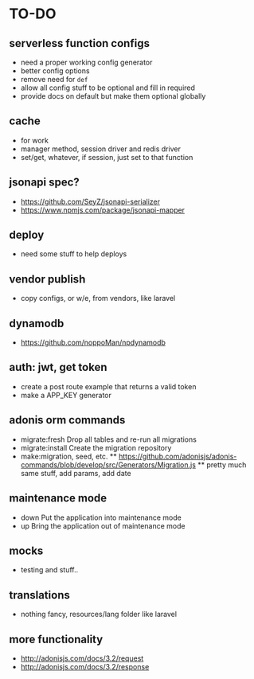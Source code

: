 # TO-DO
## serverless function configs
* need a proper working config generator
* better config options
* remove need for `def`
* allow all config stuff to be optional and fill in required
* provide docs on default but make them optional globally


## cache 
* for work
* manager method, session driver and redis driver 
* set/get, whatever, if session, just set to that function 

## jsonapi spec?
* https://github.com/SeyZ/jsonapi-serializer
* https://www.npmjs.com/package/jsonapi-mapper 

## deploy
* need some stuff to help deploys

## vendor publish
* copy configs, or w/e, from vendors, like laravel

## dynamodb
* https://github.com/noppoMan/npdynamodb

## auth: jwt, get token
* create a post route example that returns a valid token 
* make a APP_KEY generator 


## adonis orm commands
* migrate:fresh Drop all tables and re-run all migrations
* migrate:install Create the migration repository
* make:migration, seed, etc.
** https://github.com/adonisjs/adonis-commands/blob/develop/src/Generators/Migration.js
** pretty much same stuff, add params, add date 

## maintenance mode
* down Put the application into maintenance mode
* up Bring the application out of maintenance mode

## mocks
* testing and stuff..


## translations 
* nothing fancy, resources/lang folder like laravel 

## more functionality 
* http://adonisjs.com/docs/3.2/request
* http://adonisjs.com/docs/3.2/response

